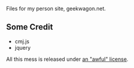 Files for my person site, geekwagon.net.

Some Credit
-----------
- cmj.js
- jquery


All this mess is released under [an "awful" license][1].

[1]: http://geekwagon.net/ufl/ufl_version_2.0.txt
